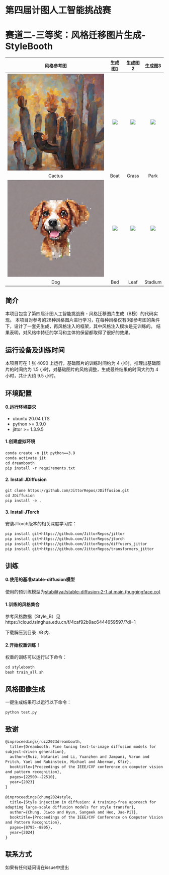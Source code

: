 # 第四届计图人工智能挑战赛

# 赛道二-三等奖：风格迁移图片生成-StyleBooth

|风格参考图 | 生成图1 | 生成图2 | 生成图3|
|:--------: | :-----:|:-----:|:-----:|
<img src="./example_image/Cactus.png"/> | <img src="./example_image/Boat.png"/>|<img src="./example_image/Grass.png"/>|<img src="./example_image/Park.png"/>
Cactus|Boat|Grass|Park
<img src="./example_image/Dog.png">|<img src="./example_image/Bed.png"/>|<img src="./example_image/Leaf.png"/>|<img src="./example_image/Stadium.png"/>
Dog|Bed|Leaf|Stadium          
## 简介

本项目包含了第四届计图人工智能挑战赛 - 风格迁移图片生成（B榜）的代码实现。
本项目对参考的28种风格图片进行学习，在每种风格仅有3张参考图的条件下，设计了一套先生成，再风格注入的框架，其中风格注入模块是无训练的。
结果表明，对风格中特征的学习和主体的保留都取得了很好的效果。

## 运行设备及训练时间

本项目可在 1 张 4090 上运行，基础图片的训练时间约为 4 小时，推理出基础图片的时间约为 1.5 小时，对基础图片的风格调整，生成最终结果的时间大约为 4 小时，共计大约 9.5 小时。

## 环境配置

#### 0.运行环境要求
- ubuntu 20.04 LTS
- python >= 3.9.0
- jittor >= 1.3.9.5
  
#### 1.创建虚拟环境
```
conda create -n jit python==3.9
conda activate jit
cd dreambooth
pip install -r requirements.txt
```

#### 2. Install JDiffusion

```
git clone https://github.com/JittorRepos/JDiffusion.git
cd JDiffusion
pip install -e .
```

#### 3. Install JTorch

安装JTorch版本的相关深度学习库：
```
pip install git+https://github.com/JittorRepos/jittor
pip install git+https://github.com/JittorRepos/jtorch
pip install git+https://github.com/JittorRepos/diffusers_jittor
pip install git+https://github.com/JittorRepos/transformers_jittor
```
## 训练

#### 0.使用的基准stable-diffusion模型

使用的预训练模型为[stabilityai/stable-diffusion-2-1 at main (huggingface.co)](https://huggingface.co/stabilityai/stable-diffusion-2-1/tree/main)

#### 1.训练的风格集合

参考风格数据（Style_B）见https://cloud.tsinghua.edu.cn/f/4caf92b9ac6444659597/?dl=1

下载解压到目录 ./B 内.

#### 2.开始权重训练！

权重的训练可以运行以下命令：
```
cd stylebooth
bash train_all.sh
```

## 风格图像生成

一键生成结果可以运行以下命令：
```
python test.py
```

## 致谢
```
@inproceedings{ruiz2023dreambooth,
  title={Dreambooth: Fine tuning text-to-image diffusion models for subject-driven generation},
  author={Ruiz, Nataniel and Li, Yuanzhen and Jampani, Varun and Pritch, Yael and Rubinstein, Michael and Aberman, Kfir},
  booktitle={Proceedings of the IEEE/CVF conference on computer vision and pattern recognition},
  pages={22500--22510},
  year={2023}
}

@inproceedings{chung2024style,
  title={Style injection in diffusion: A training-free approach for adapting large-scale diffusion models for style transfer},
  author={Chung, Jiwoo and Hyun, Sangeek and Heo, Jae-Pil},
  booktitle={Proceedings of the IEEE/CVF Conference on Computer Vision and Pattern Recognition},
  pages={8795--8805},
  year={2024}
}
```

## 联系方式

如果有任何疑问请在issue中提出
